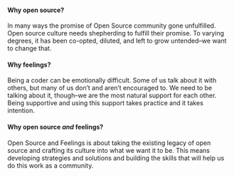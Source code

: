 <div class="row">
  <div class="col-md-4">
    <h4>Why open source?</h4>
    <p>In many ways the promise of Open Source community gone unfulfilled. Open source culture needs shepherding to fulfill their promise. To varying degrees, it has been co-opted, diluted, and left to grow untended–we want to change that.</p>
  </div>
  <div class="col-md-4">
    <h4>Why feelings?</h4>
    <p>Being a coder can be emotionally difficult. Some of us talk about it with others, but many of us don’t and aren’t encouraged to. We need to be talking about it, though–we are the most natural support for each other. Being supportive and using this support takes practice and it takes intention.</p>
 </div>
  <div class="col-md-4">
    <h4>Why open source <i>and</i> feelings?</h4>
    <p>Open Source and Feelings is about taking the existing legacy of open source and crafting its culture into what we want it to be. This means developing strategies and solutions and building the skills that will help us do this work as a community.</p>
  </div>
</div>
